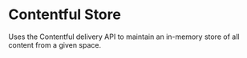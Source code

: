 # Contentful Store

Uses the Contentful delivery API to maintain an in-memory store of all content from a given space.
